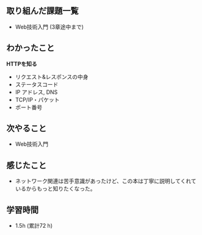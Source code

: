 ## 取り組んだ課題一覧

- Web技術入門 (3章途中まで)

## わかったこと
**HTTPを知る**

- リクエスト&レスポンスの中身
- ステータスコード
- IP アドレス, DNS
- TCP/IP・パケット
- ポート番号
## 次やること
- Web技術入門

## 感じたこと
- ネットワーク関連は苦手意識があったけど、この本は丁寧に説明してくれているからもっと知りたくなった。

## 学習時間 
- 1.5h (累計72 h)
